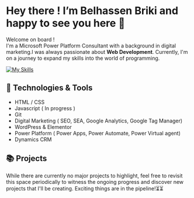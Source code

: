 # Hey there ! I’m Belhassen Briki and happy to see you here 👋
Welcome on board ! <br>
I'm a Microsoft Power Platform Consultant with a background in digital marketing.I was always passionate about **Web Development**. Currently, I'm on a journey to expand my skills 
into the world of programming.

[![My Skills](https://skillicons.dev/icons?i=js,html,css,git,wordpress,googleanalytics)](https://skillicons.dev)

## 🔧 Technologies & Tools
- HTML / CSS
- Javascript ( In progress )
- Git
- Digital Marketing ( SEO, SEA, Google Analytics, Google Tag Manager)
- WordPress & Elementor
- Power Platform ( Power Apps, Power Automate, Power Virtual agent)
- Dynamics CRM

## 📚 Projects
While there are currently no major projects to highlight, feel free to revisit this space periodically to witness the ongoing progress and discover new projects
that I'll be creating. Exciting things are in the pipeline!⏳⏳

<!---
BelhassenB/BelhassenB is a ✨ special ✨ repository because its `README.md` (this file) appears on your GitHub profile.
You can click the Preview link to take a look at your changes.
--->
